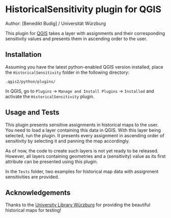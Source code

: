 HistoricalSensitivity plugin for QGIS
=====================================
Author: [Benedikt Budig] / Universität Würzburg

This plugin for [QGIS](http://www.qgis.org/) takes a layer with assignments and 
their corresponding sensitivity values and presents them in ascending order to 
the user.

Installation
------------
Assuming you have the latest python-enabled QGIS version installed, place the 
`HistoricalSensitivity` folder in the following directory:

```
.qgis2/python/plugins/
```

In QGIS, go to `Plugins` -> `Manage and Install Plugins` -> `Installed` and 
activate the `HistoricalSensitivity` plugin.

Usage and Tests
---------------
This plugin presents sensitive assignments in historical maps to the user. 
You need to load a layer containing this data in QGIS. With this layer being 
selected, run the plugin. It presents every assignment in ascending order of 
sensitivity by selecting it and panning the map accordingly.

As of now, the code to create such layers is not yet ready to be released. 
However, all layers containing geometries and a (sensitivity) value as its first 
attribute can be presented using this plugin.

In the `Tests` folder, two examples for historical map data with assignment 
sensitivities are provided.

Acknowledgements
----------------
Thanks to the [University Library Würzburg](http://www.bibliothek.uni-wuerzburg.de/) for 
providing the beautiful historical maps for testing!

